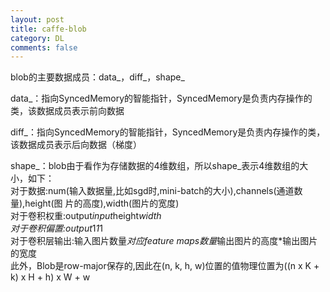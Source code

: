 ```yaml
---
layout: post
title: caffe-blob
category: DL
comments: false
---
```


blob的主要数据成员：data_，diff_，shape_

data_：指向SyncedMemory的智能指针，SyncedMemory是负责内存操作的类，该数据成员表示前向数据  

diff_：指向SyncedMemory的智能指针，SyncedMemory是负责内存操作的类，该数据成员表示后向数据（梯度）

shape_：blob由于看作为存储数据的4维数组，所以shape_表示4维数组的大小，如下：     
对于数据:num(输入数据量,比如sgd时,mini-batch的大小),channels(通道数量),height(图 片的高度),width(图片的宽度)   
对于卷积权重:output*input*height*width  
对于卷积偏置:output*1*1*1   
对于卷积层输出:输入图片数量*对应feature maps数量*输出图片的高度*输出图片的宽度  
此外，Blob是row-major保存的,因此在(n, k, h, w)位置的值物理位置为((n x K + k) x H + h) x  W + w
